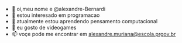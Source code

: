 - 👋 oi,meu nome e @alexandre-Bernardi
- 👀 estou interesado em programacao
- 🌱 atualmente estou aprendendo pensamento computacional
- 💞️ eu gosto de videogames
- 📫 voçe pode me encontrar em alexandre.muriana@escola.prgov.br

<!---
alexandre-Bernardi/alexandre-Bernardi is a ✨ special ✨ repository because its `README.md` (this file) appears on your GitHub profile.
You can click the Preview link to take a look at your changes.
--->
